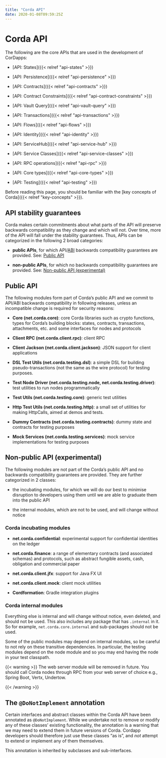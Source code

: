 ```yaml
---
title: "Corda API"
date: 2020-01-08T09:59:25Z
---
```



# Corda API
The following are the core APIs that are used in the development of CorDapps:


* [API: States]({{< relref "api-states" >}})

* [API: Persistence]({{< relref "api-persistence" >}})

* [API: Contracts]({{< relref "api-contracts" >}})

* [API: Contract Constraints]({{< relref "api-contract-constraints" >}})

* [API: Vault Query]({{< relref "api-vault-query" >}})

* [API: Transactions]({{< relref "api-transactions" >}})

* [API: Flows]({{< relref "api-flows" >}})

* [API: Identity]({{< relref "api-identity" >}})

* [API: ServiceHub]({{< relref "api-service-hub" >}})

* [API: Service Classes]({{< relref "api-service-classes" >}})

* [API: RPC operations]({{< relref "api-rpc" >}})

* [API: Core types]({{< relref "api-core-types" >}})

* [API: Testing]({{< relref "api-testing" >}})


Before reading this page, you should be familiar with the [key concepts of Corda]({{< relref "key-concepts" >}}).


## API stability guarantees
Corda makes certain commitments about what parts of the API will preserve backwards compatibility as they change and
                which will not. Over time, more of the API will fall under the stability guarantees. Thus, APIs can be categorized in the following 2 broad categories:


* **public APIs**, for which API/[ABI](https://en.wikipedia.org/wiki/Application_binary_interface) backwards compatibility guarantees are provided. See: [Public API](#public-api)


* **non-public APIs**, for which no backwards compatibility guarantees are provided. See: [Non-public API (experimental)](#non-public-api)



## Public API
The following modules form part of Corda’s public API and we commit to API/ABI backwards compatibility in following releases, unless an incompatible change is required for security reasons:


* **Core (net.corda.core)**: core Corda libraries such as crypto functions, types for Corda’s building blocks: states, contracts, transactions, attachments, etc. and some interfaces for nodes and protocols


* **Client RPC (net.corda.client.rpc)**: client RPC


* **Client Jackson (net.corda.client.jackson)**: JSON support for client applications


* **DSL Test Utils (net.corda.testing.dsl)**: a simple DSL for building pseudo-transactions (not the same as the wire protocol) for testing purposes.


* **Test Node Driver (net.corda.testing.node, net.corda.testing.driver)**: test utilities to run nodes programmatically


* **Test Utils (net.corda.testing.core)**: generic test utilities


* **Http Test Utils (net.corda.testing.http)**: a small set of utilities for making HttpCalls, aimed at demos and tests.


* **Dummy Contracts (net.corda.testing.contracts)**: dummy state and contracts for testing purposes


* **Mock Services (net.corda.testing.services)**: mock service implementations for testing purposes



## Non-public API (experimental)
The following modules are not part of the Corda’s public API and no backwards compatibility guarantees are provided. They are further categorized in 2 classes:


* the incubating modules, for which we will do our best to minimise disruption to developers using them until we are able to graduate them into the public API


* the internal modules, which are not to be used, and will change without notice



### Corda incubating modules

* **net.corda.confidential**: experimental support for confidential identities on the ledger


* **net.corda.finance**: a range of elementary contracts (and associated schemas) and protocols, such as abstract fungible assets, cash, obligation and commercial paper


* **net.corda.client.jfx**: support for Java FX UI


* **net.corda.client.mock**: client mock utilities


* **Cordformation**: Gradle integration plugins



### Corda internal modules
Everything else is internal and will change without notice, even deleted, and should not be used. This also includes any package that has
                    `.internal` in it. So for example, `net.corda.core.internal` and sub-packages should not be used.

Some of the public modules may depend on internal modules, so be careful to not rely on these transitive dependencies. In particular, the
                    testing modules depend on the node module and so you may end having the node in your test classpath.


{{< warning >}}
The web server module will be removed in future. You should call Corda nodes through RPC from your web server of choice e.g., Spring Boot, Vertx, Undertow.


{{< /warning >}}

## The `@DoNotImplement` annotation
Certain interfaces and abstract classes within the Corda API have been annotated
                as `@DoNotImplement`. While we undertake not to remove or modify any of these classes’ existing
                functionality, the annotation is a warning that we may need to extend them in future versions of Corda.
                Cordapp developers should therefore just use these classes “as is”, and *not* attempt to extend or implement any of them themselves.

This annotation is inherited by subclasses and sub-interfaces.



